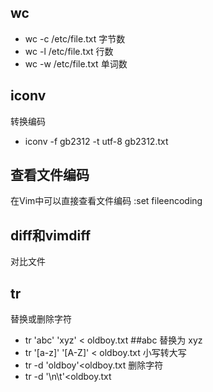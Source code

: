 ## wc
- wc -c /etc/file.txt 字节数
- wc -l /etc/file.txt 行数
- wc -w /etc/file.txt 单词数
## iconv
转换编码
- iconv -f  gb2312 -t utf-8 gb2312.txt

## 查看文件编码
在Vim中可以直接查看文件编码
:set fileencoding
## diff和vimdiff
对比文件

## tr
替换或删除字符
- tr 'abc' 'xyz' < oldboy.txt ##abc 替换为 xyz
- tr '[a-z]' '[A-Z]' < oldboy.txt 小写转大写
- tr -d 'oldboy'<oldboy.txt 删除字符
- tr -d '\n\t'<oldboy.txt






